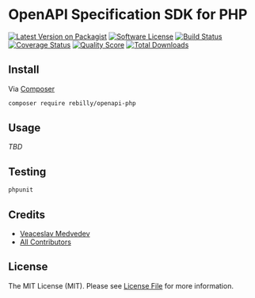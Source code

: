 # OpenAPI Specification SDK for PHP

[![Latest Version on Packagist][ico-version]][link-packagist]
[![Software License][ico-license]](LICENSE)
[![Build Status][ico-gha]][link-gha]
[![Coverage Status][ico-scrutinizer]][link-scrutinizer]
[![Quality Score][ico-code-quality]][link-code-quality]
[![Total Downloads][ico-downloads]][link-downloads]

## Install

Via [Composer](https://getcomposer.org)

```bash
composer require rebilly/openapi-php
```

## Usage

*TBD*

## Testing

```bash
phpunit
```

## Credits

- [Veaceslav Medvedev](https://github.com/slavcodev)
- [All Contributors](../../contributors)

## License

The MIT License (MIT). Please see [License File](LICENSE) for more information.

[ico-version]: https://img.shields.io/packagist/v/rebilly/openapi-php.svg?style=flat-square
[ico-license]: https://img.shields.io/badge/license-MIT-brightgreen.svg?style=flat-square
[ico-gha]: https://github.com/Rebilly/openapi-php/workflows/Tests/badge.svg
[ico-scrutinizer]: https://img.shields.io/scrutinizer/coverage/g/Rebilly/openapi-php.svg?style=flat-square
[ico-code-quality]: https://img.shields.io/scrutinizer/g/Rebilly/openapi-php.svg?style=flat-square
[ico-downloads]: https://img.shields.io/packagist/dt/Rebilly/openapi-php.svg?style=flat-square

[link-packagist]: https://packagist.org/packages/rebilly/openapi-php
[link-gha]: ../../actions
[link-scrutinizer]: https://scrutinizer-ci.com/g/Rebilly/openapi-php/code-structure
[link-code-quality]: https://scrutinizer-ci.com/g/Rebilly/openapi-php
[link-downloads]: https://packagist.org/packages/rebilly/openapi-php
